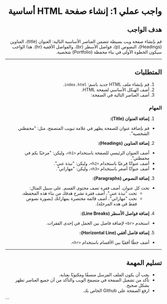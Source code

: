 <div dir="rtl">


# واجب عملي 1: إنشاء صفحة HTML أساسية


## هدف الواجب
قم بإنشاء صفحة ويب بسيطة تتضمن العناصر الأساسية التالية: العنوان (title)، العناوين (Headings)، النصوص (p)، فواصل الأسطر (br)، والفواصل الأفقية (hr). هذا الواجب سيكون الخطوة الأولى في بناء محفظة (Portfolio) شخصية.


---


## المتطلبات
1. قم بإنشاء ملف HTML جديد باسم: `index.html`.
2. أضف الهيكل الأساسي لصفحة HTML.
3. أضف العناصر التالية في الصفحة:


### المهام
1. **إضافة العنوان (Title):**
  - قم بإضافة عنوان للصفحة يظهر في علامة تبويب المتصفح، مثل: "محفظتي الشخصية".


2. **إضافة العناوين (Headings):**
  - أضف العنوان الرئيسي للصفحة باستخدام `<h1>`، وليكن: "مرحبًا بكم في محفظتي".
  - أضف عنوانًا فرعيًا باستخدام `<h2>`، وليكن: "نبذة عني".
  - أضف عنوانًا أصغر باستخدام `<h3>`، وليكن: "مهاراتي".


3. **إضافة النصوص (Paragraphs):**
  - تحت كل عنوان، أضف فقرة تصف محتوى القسم. على سبيل المثال:
    - تحت "نبذة عني"، أضف فقرة تشرح هدفك من بناء هذه المحفظة.
    - تحت "مهاراتي"، أضف قائمة مختصرة بمهاراتك (بصورة نصوص فقط في هذه المرحلة).


4. **إضافة فواصل الأسطر (Line Breaks):**
  - استخدم `<br>` لإضافة فاصل بين الجمل في إحدى الفقرات.


5. **إضافة فاصل أفقي (Horizontal Line):**
  - أضف خطًا أفقيًا بين الأقسام باستخدام `<hr>`.


---


## تسليم المهمة
- يجب أن يكون الملف المرسل منسقًا ومكتوبًا بعناية.
- تأكد من تشغيل الصفحة في متصفح الويب والتأكد من أن جميع العناصر تظهر بشكل صحيح.
- ارفع الصفحة على Github الخاص بك.




</div> ```